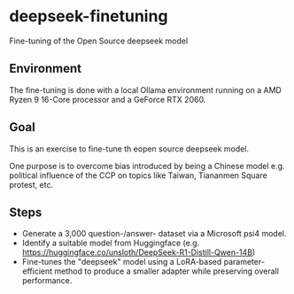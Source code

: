# deepseek-finetuning

Fine-tuning of the Open Source deepseek model

## Environment

The fine-tuning is done with a local Ollama environment
running on a AMD Ryzen 9 16-Core processor and a GeForce RTX 2060.

## Goal

This is an exercise to fine-tune th eopen source deepseek model.

One purpose is to overcome bias introduced by being a Chinese model
e.g. political influence of the CCP on topics like Taiwan, Tiananmen
Square protest, etc.

## Steps

- Generate a 3,000 question-/answer- dataset via a Microsoft psi4 model.
- Identify a suitable model from Huggingface
  (e.g. https://huggingface.co/unsloth/DeepSeek-R1-Distill-Qwen-14B)
- Fine-tunes the "deepseek" model using a LoRA-based parameter-efficient method
  to produce a smaller adapter while preserving overall performance.
